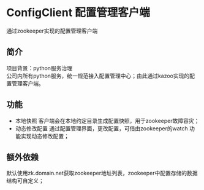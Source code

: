 # ConfigClient 配置管理客户端
通过zookeeper实现的配置管理客户端

## 简介
项目背景：python服务治理<br>
公司内所有python服务，统一规范接入配置管理中心；由此通过kazoo实现的配置管理客户端。<br>

## 功能
* 本地快照  客户端会在本地约定目录生成配置快照，用于zookeeper故障容灾；<br>
* 动态修改配置 通过配置管理界面，更改配置，可借由zookeeper的watch 功能实现动态修改配置；<br>

## 额外依赖
默认使用zk.domain.net获取zookeeper地址列表，zookeeper中配置存储的数据结构可自定义；<br>
